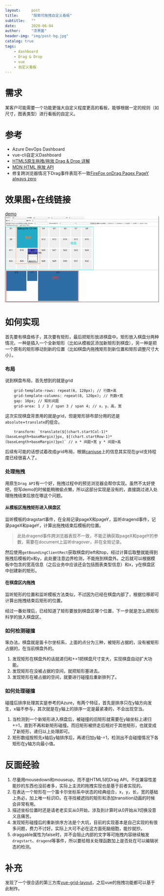 ```yaml
---
layout:     post
title:      "探索可拖拽自定义看板"
subtitle:   ""
date:       2020-06-04
author:     "漆黑菌"
header-img: "img/post-bg.jpg"
catalog: true
tags:
    - dashboard
    - Drag & Drop
    - vue
    - 自定义看板
---
```


# 需求
某客户可能需要一个功能更强大自定义程度更高的看板，能够根据一定的规则（如尺寸，图表类型）进行看板的自定义。

# 参考
- Azure DevOps Dashboard
- vue-cli自定义Dashboard
- [HTML5原生拖拽/拖放 Drag & Drop 详解](https://juejin.im/post/5a169d08518825592c07c666 "HTML5原生拖拽/拖放 Drag & Drop 详解")
- [MDN HTML 拖放 API](https://developer.mozilla.org/zh-CN/docs/Web/API/HTML_Drag_and_Drop_API "MDN HTML 拖放 API]")
- 修复跨浏览器情况下Drag事件表现不一致[FireFox onDrag Pagex PageY always zero](https://stackoverflow.com/questions/13110349/firefox-ondrag-pagex-pagey-always-zero "FireFox onDrag Pagex PageY always zero")

# 效果图+在线链接
[demo](https://darknesschaser.github.io/my-front-end-test/grid-test/index.html "grid布局dome")
![自定义看板效果图](/images/2020-06-04/自定义看板效果图.jpg "自定义看板效果图")

# 如何实现
首先要有棋盘格子，其次要有矩形，最后把矩形放进棋盘中。矩形放入棋盘分两种情况，一种是插入一个全新矩形（比如从模板区添加新矩形到棋盘），另一种是把一个原有的矩形移动到新的位置（比如棋盘内拖拽矩形到新位置和矩形调整尺寸大小）。

### 布局
说到棋盘布局，首先想到的就是grid
```
    grid-template-rows: repeat(6, 120px); // 行数+高
    grid-template-columns: repeat(8, 120px); // 列数+宽
    gap: 10px; // 矩形间距
    grid-area: 1 / 3 / span 3 / span 4; // x，y，高，宽
```
这次实现棋盘背景用的就是grid，但是矩形排布部分用的还是`absolute`+`translate`的组合。
```
    transform: `translate(${(chart.startCol-1)*(baseLength+baseMargin)}px, ${(chart.startRow-1)*(baseLength+baseMargin)}px)` // x * 间距+宽 y * 间距+高
```
后续有可能的话想试着改成grid布局，根据[caniuse](https://caniuse.com/#search=grid "caniuse grid")上的信息其实现在grid支持程度已经很喜人了。

### 处理拖拽
用原生`Drag API`有一个好，拖拽过程中的预览浏览器会帮你实现。虽然不太好使吧，但写demo的时候能稍微偷点懒，所以这部分实现是没有的，直接跳过进入处理拖拽结束后放在哪这个问题。

#### 从模板区拖拽矩形进入棋盘区
监听模板的dragstart事件，在全局记录pageX和pageY，监听dragend事件，记录pageX和pageY，计算出拖拽结束后模板的位置。

> 此处dragend事件跨浏览器表现不一致，不能正确获取pageX和pageY的参数，需要在document上监听dragover，并在全局记录。

然后使用`getBoundingClientRect`获取棋盘的left和top，经过计算后取整就能得到拖拽后模板的x和y，此处要注意边界检测，不能拖到棋盘外。之后就可以根据模板中包含的宽高信息（之后业务中应该还会包括图表类型信息）和x，y在棋盘区中创建新的矩形。

#### 在棋盘区内拖拽
监听矩形的位置和监听模板方法类似，不过因为已经在棋盘内部了，根据位移即可计算出拖拽结束后矩形的位置。

经过一番处理后，已经知道了矩形要放到棋盘区哪个位置，下一步就是怎么把矩形科学的放入棋盘区。

### 如何检测碰撞
笨办法，棋盘就是笛卡尔坐标系，上面的点分为三种，被矩形占据的，没有被矩形占据的，在当前棋盘外的。

1. 发现矩形在棋盘外的话就递归和+=1把棋盘尺寸变大，实现棋盘自动扩大功能。
2. 发现矩形在没被占据的空间，就把矩形塞进去。
3. 发现矩形在被占据的空间，就要进行碰撞后重新排列了。

### 如何处理碰撞
碰撞后排序处理其实是参考的Azure，有两个特征，首先是排序只在y轴方向发生，x轴不参与，其次就是在y轴上的排序一定是最紧凑的，不会出现空当。

1. 当检测到一个新矩形进入棋盘后，被碰撞的旧矩形就需要在y轴坐标上递归+=1，直到不再和新矩形碰撞。而旧矩形被挤走后相对于其他矩形，也就变成了新矩形，递归以上处理即可。
2. 矩形数组按照先x轴后y轴排序后，再递归加y轴-=1，检测出不会碰撞情况下各矩形在y轴方向最小值。

# 反面经验
1. 尽量用mousedown和mouseup，而不是HTML5的Drag API，不仅兼容性差能抄的东西也没前者多，实际上主流的拖拽实现也是基于前者实现的。
2. 在表达一个矩形在一个笛卡尔坐标系中状态的经典组合，x，y，长，宽的基础上务必，加上唯一标识ID。在寻找被遮挡的矩形和添加transition动画的时候会非常有用。
3. 描述坐标位置时还是请老老实实从0开始，涉及到计算时从0开始从1切换没意义且痛苦。
4. 发现矩形碰撞后的重新排序方法是个大坑，目前的实现基本是自己实现的有很多问题，费力不讨好。实际上大可不必在这方面死脑细胞，能抄就抄。
5. draggable属性为false时，并不会阻止内部的文字等可拖拽内容继续触发`dragstart`、`dragend`等事件，所以要给相关处理函数加上是否处在可以编辑状态的检测。

# 补充
发现了一个很合适的第三方库[vue-grid-layout](https://github.com/jbaysolutions/vue-grid-layout)，之后vue的拖拽功能都可以基于此制作。

